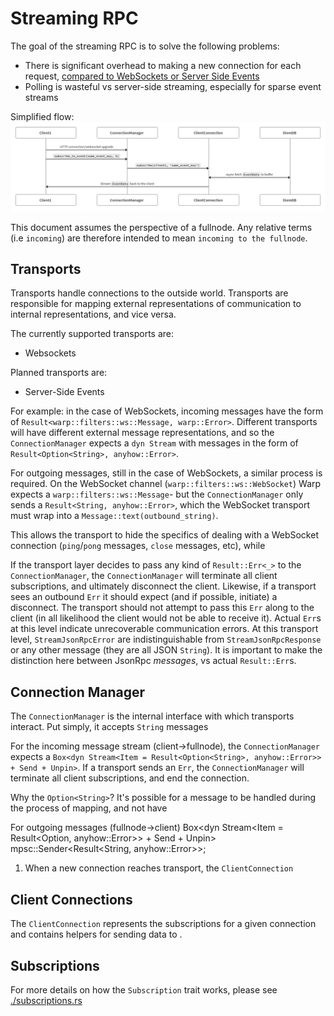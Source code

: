 # Streaming RPC
The goal of the streaming RPC is to solve the following problems:
- There is significant overhead to making a new connection for each request, [compared to WebSockets or Server Side Events](http://www.diva-portal.se/smash/get/diva2:1133465/FULLTEXT01.pdf)
- Polling is wasteful vs server-side streaming, especially for sparse event streams

Simplified flow:
![Overall stream flow](../../docs/images/stream_rpc_overall_flow.png)

This document assumes the perspective of a fullnode. Any relative terms (i.e `incoming`) are therefore intended to mean `incoming to the fullnode`.

## Transports
Transports handle connections to the outside world.
Transports are responsible for mapping external representations of communication to internal representations, and vice versa.

The currently supported transports are:
- Websockets

Planned transports are:
- Server-Side Events

For example: in the case of WebSockets, incoming messages have the form of `Result<warp::filters::ws::Message, warp::Error>`.
Different transports will have different external message representations, and so the `ConnectionManager` expects a `dyn Stream`
with messages in the form of `Result<Option<String>, anyhow::Error>`.

For outgoing messages, still in the case of WebSockets, a similar process is required.
On the WebSocket channel (`warp::filters::ws::WebSocket`) Warp expects a `warp::filters::ws::Message`- but the `ConnectionManager`
only sends a `Result<String, anyhow::Error>`, which the WebSocket transport must wrap into a `Message::text(outbound_string)`.

This allows the transport to hide the specifics of dealing with a WebSocket connection (`ping`/`pong` messages, `close` messages, etc),
while

If the transport layer decides to pass any kind of `Result::Err<_>` to the `ConnectionManager`, the `ConnectionManager` will
terminate all client subscriptions, and ultimately disconnect the client.
Likewise, if a transport sees an outbound `Err` it should expect (and if possible, initiate) a disconnect.
The transport should not attempt to pass this `Err` along to the client (in all likelihood the client would not be able to receive it).
Actual `Err`s at this level indicate unrecoverable communication errors.
At this transport level, `StreamJsonRpcError` are indistinguishable from `StreamJsonRpcResponse` or any other message (they are all JSON `String`).
It is important to make the distinction here between JsonRpc _messages_, vs actual `Result::Err`s.

## Connection Manager
The `ConnectionManager` is the internal interface with which transports interact.
Put simply, it accepts `String` messages

For the incoming message stream (client->fullnode), the `ConnectionManager` expects a
`Box<dyn Stream<Item = Result<Option<String>, anyhow::Error>> + Send + Unpin>`.
If a transport sends an `Err`, the `ConnectionManager` will terminate all client subscriptions, and end the connection.

Why the `Option<String>`? It's possible for a message to be handled during the process of mapping, and not have

For outgoing messages (fullnode->client)
Box<dyn Stream<Item = Result<Option<String>, anyhow::Error>> + Send + Unpin>
mpsc::Sender<Result<String, anyhow::Error>>;

1. When a new connection reaches transport, the `ClientConnection`


## Client Connections
The `ClientConnection` represents the subscriptions for a given connection and contains helpers for sending data to .

## Subscriptions
For more details on how the `Subscription` trait works, please see [./subscriptions.rs](subscription.rs)
